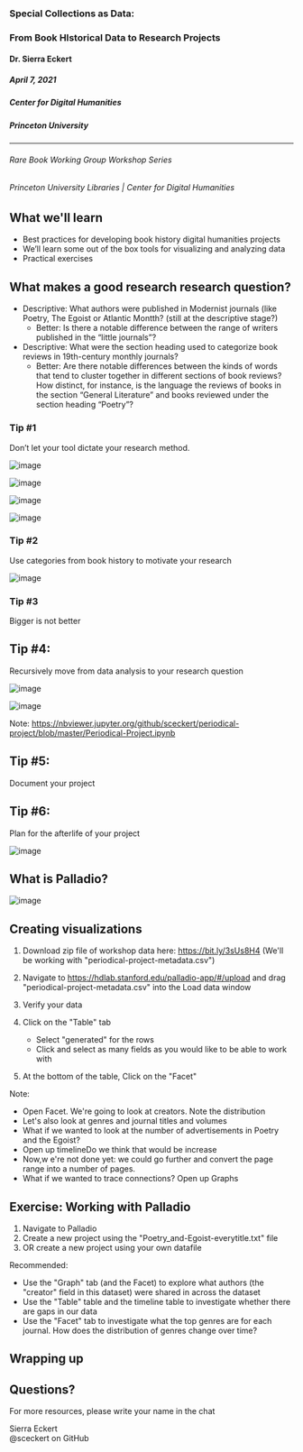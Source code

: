### Special Collections as Data:
### From Book HIstorical Data to Research Projects

#### Dr. Sierra Eckert
##### April 7, 2021
##### Center for Digital Humanities
##### Princeton University

---

###### Rare Book Working Group Workshop Series 
###### Princeton University Libraries | Center for Digital Humanities



## What we'll learn

- Best practices for developing book history digital humanities projects <!-- .element: class="fragment" data-fragment-index="1" -->
- We’ll learn some out of the box tools for visualizing and analyzing data <!-- .element: class="fragment" data-fragment-index="2" -->
- Practical exercises <!-- .element: class="fragment" data-fragment-index="3" -->



## What makes a good research research question?


- Descriptive: What authors were published in Modernist journals (like Poetry, The Egoist or Atlantic Montth? (still at the descriptive stage?) <!-- .element: class="fragment" data-fragment-index="1" -->
	- Better: Is there a notable difference between the range of writers published in the “little journals”? <!-- .element: class="fragment" data-fragment-index="2" -->
- Descriptive: What were the section heading used to categorize book reviews in 19th-century monthly journals? <!-- .element: class="fragment" data-fragment-index="3" -->
	- Better: Are there notable differences between the kinds of words that tend to cluster together in different sections of book reviews? How distinct, for instance, is the language the reviews of books in the section “General Literature” and books reviewed under the section heading “Poetry”? <!-- .element: class="fragment" data-fragment-index="4" -->


### Tip #1

Don’t let your tool dictate your research method.


![image](../images/contemp-review1.png)


![image](../images/contemp-review2.png)


![image](../images/contemp-review3.png)


![image](../images/contemp-review5.png)



### Tip #2

Use categories from book history to motivate your research


![image](../images/ecco-example.png)



### Tip #3

Bigger is not better



## Tip #4: 

Recursively move from data analysis to your research question


![image](../images/topic-modeling1.png)


![image](../images/topic-modeling2.png)

Note:
https://nbviewer.jupyter.org/github/sceckert/periodical-project/blob/master/Periodical-Project.ipynb



## Tip #5: 

Document your project



## Tip #6: 

Plan for the afterlife of your project


![image](../images/wax.png)



## What is Palladio?

![image](../images/palladio.png)



## Creating visualizations 


1. Download zip file of workshop data here: https://bit.ly/3sUs8H4 (We'll be working with  "periodical-project-metadata.csv")
3. Navigate to https://hdlab.stanford.edu/palladio-app/#/upload and drag "periodical-project-metadata.csv" into the Load data window


4. Verify your data
5. Click on the "Table" tab
	- Select "generated" for the rows
	- Click and select as many fields as you would like to be able to work with

6. At the bottom of the table, Click on the "Facet"

Note:
- Open Facet. We're going to look at creators. Note the distribution
- Let's also look at genres and journal titles and volumes
- What if we wanted to look at the number of advertisements in Poetry and the Egoist? 
- Open up timelineDo we think that would be increase
- Now,w e're not done yet: we could go further and convert the page range into a number of pages. 
- What if we wanted to trace connections? Open up Graphs


## Exercise: Working with Palladio

1. Navigate to Palladio
2. Create a new project using the "Poetry_and-Egoist-everytitle.txt" file
3. OR create a new project using your own datafile


Recommended:

- Use the "Graph" tab (and the Facet) to explore what authors (the "creator" field in this dataset) were shared in across the dataset 
- Use the "Table" table and the timeline table to investigate whether there are gaps in our data
- Use the "Facet" tab to investigate what the top genres are for each journal. How does the distribution of genres change over time?



## Wrapping up


## Questions?

For more resources, please write your name in the chat

Sierra Eckert  
@sceckert on GitHub
